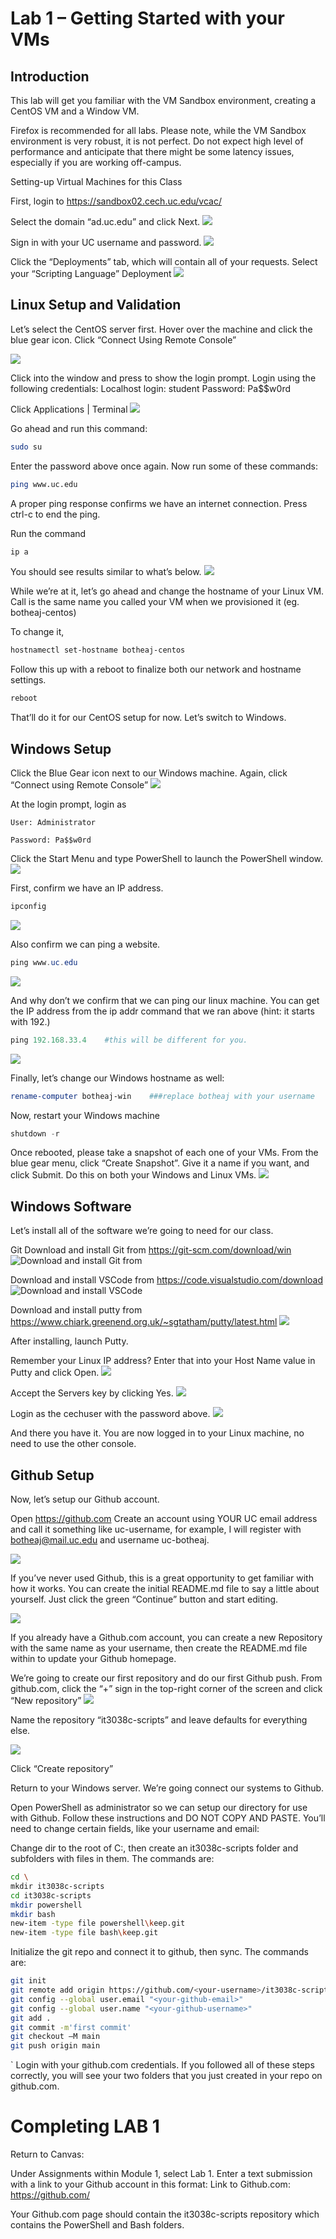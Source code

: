 # Lab 1 – Getting Started with your VMs
## Introduction
This lab will get you familiar with the VM Sandbox environment, creating a CentOS VM and a Window VM. 


 
Firefox is recommended for all labs. Please note, while the VM Sandbox environment is very robust, it is not perfect. Do not expect high level of performance and anticipate that there might be some latency issues, especially if you are working off-campus.    

Setting-up Virtual Machines for this Class

First, login to https://sandbox02.cech.uc.edu/vcac/ 

Select the domain “ad.uc.edu” and click Next. 
![](/screenshots/21-08-28-11-33-18.png)

Sign in with your UC username and password.
![](/screenshots/21-08-28-11-33-32.png)

Click the “Deployments” tab, which will contain all of your requests. Select your “Scripting Language” Deployment 
![](/screenshots/21-08-28-11-33-44.png)

## Linux Setup and Validation 

Let’s select the CentOS server first. Hover over the machine and click the blue gear icon. Click “Connect Using Remote Console”
 
![](/screenshots/21-08-28-11-34-15.png)

Click into the window and press <ENTER> to show the login prompt. 
Login using the following credentials:
Localhost login: student
Password: Pa$$w0rd 

 


Click Applications | Terminal
![](/screenshots/21-08-28-11-34-39.png)

 
Go ahead and run this command: 
```bash
sudo su
```
Enter the password above once again. 
Now run some of these commands:

```bash
ping www.uc.edu
```
A proper ping response confirms we have an internet connection. Press ctrl-c to end the ping. 

Run the command 
```bash
ip a
```
You should see results similar to what’s below. 
![](/screenshots/21-08-28-11-38-59.png)


While we’re at it, let’s go ahead and change the hostname of your Linux VM. Call is the same name you called your VM when we provisioned it (eg. botheaj-centos)

To change it, 
```bash
hostnamectl set-hostname botheaj-centos
```

Follow this up with a reboot to finalize both our network and hostname settings. 
```bash
reboot
```

That’ll do it for our CentOS setup for now. Let’s switch to Windows. 


## Windows Setup 
Click the Blue Gear icon next to our Windows machine. Again, click “Connect using Remote Console”
 ![](/screenshots/21-08-28-11-39-07.png)

At the login prompt, login as 

`User: Administrator`

`Password: Pa$$w0rd `

Click the Start Menu and type PowerShell to launch the PowerShell window.  
![](/screenshots/21-08-28-11-39-15.png)

First, confirm we have an IP address. 
```powershell
ipconfig
```
 ![](/screenshots/21-08-28-11-39-23.png)

Also confirm we can ping a website. 
```powershell
ping www.uc.edu
 ```
![](/screenshots/21-08-28-11-40-00.png)

And why don’t we confirm that we can ping our linux machine. You can get the IP address from the ip addr command that we ran above (hint: it starts with 192.)
```powershell
ping 192.168.33.4    #this will be different for you. 
``` 
![](/screenshots/21-08-28-11-40-13.png)

Finally, let’s change our Windows hostname as well:
```powershell
rename-computer botheaj-win    ###replace botheaj with your username
```

Now, restart your Windows machine 
```powershell
shutdown -r
```

Once rebooted, please take a snapshot of each one of your VMs. From the blue gear menu, click “Create Snapshot”. Give it a name if you want, and click Submit. Do this on both your Windows and Linux VMs. 
![](/screenshots/21-08-28-11-40-39.png)


## Windows Software
Let’s install all of the software we’re going to need for our class. 

Git
Download and install Git from https://git-scm.com/download/win 
![Download and install Git from](/screenshots/21-08-28-11-40-49.png)

Download and install VSCode from https://code.visualstudio.com/download
![Download and install VSCode](/screenshots/21-08-28-11-41-11.png)

Download and install putty from https://www.chiark.greenend.org.uk/~sgtatham/putty/latest.html
![](/screenshots/21-08-28-11-41-25.png)


After installing, launch Putty. 

Remember your Linux IP address? Enter that into your Host Name value in Putty and click Open. 
![](/screenshots/21-08-28-11-41-34.png)
 
Accept the Servers key by clicking Yes. 
 ![](/screenshots/21-08-28-11-41-39.png)

Login as the cechuser with the password above. 
 ![](/screenshots/21-08-28-11-41-46.png)

And there you have it. You are now logged in to your Linux machine, no need to use the other console. 

## Github Setup

Now, let’s setup our Github account. 

Open https://github.com
Create an account using YOUR UC email address and call it something like uc-username, for example, I will register with botheaj@mail.uc.edu and username uc-botheaj. 

 ![](/screenshots/21-08-28-11-42-01.png)

If you’ve never used Github, this is a great opportunity to get familiar with how it works. You can create the initial README.md file to say a little about yourself. Just click the green “Continue” button and start editing. 

 ![](/screenshots/21-08-28-11-42-08.png)

If you already have a Github.com account, you can create a new Repository with the same name as your username, then create the README.md file within to update your Github homepage. 

We’re going to create our first repository and do our first Github push. From github.com, click the “+” sign in the top-right corner of the screen and click “New repository”
 ![](/screenshots/21-08-28-11-42-19.png)


Name the repository “it3038c-scripts” and leave defaults for everything else.

 ![](/screenshots/21-08-28-11-42-27.png)

Click “Create repository”

Return to your Windows server. 
We’re going connect our systems to Github. 

Open PowerShell as administrator so we can setup our directory for use with Github. Follow these instructions and DO NOT COPY AND PASTE. You’ll need to change certain fields, like your username and email: 

Change dir to the root of C:, then create an it3038c-scripts folder and subfolders with files in them. The commands are:

```bash
cd \
mkdir it3038c-scripts 
cd it3038c-scripts 
mkdir powershell 
mkdir bash 
new-item -type file powershell\keep.git 
new-item -type file bash\keep.git 
```
Initialize the git repo and connect it to github, then sync. The commands are:

```bash
git init 
git remote add origin https://github.com/<your-username>/it3038c-scripts.git 
git config --global user.email "<your-github-email>"
git config --global user.name "<your-github-username>" 
git add .
git commit -m'first commit'
git checkout –M main
git push origin main
```
`
Login with your github.com credentials. 
If you followed all of these steps correctly, you will see your two folders that you just created in your repo on github.com. 

# Completing LAB 1 
Return to Canvas: 

Under Assignments within Module 1, select Lab 1. Enter a text submission with a link to your Github account in this format: 
Link to Github.com: https://github.com/<your username>

Your Github.com page should contain the it3038c-scripts repository which contains the PowerShell and Bash folders. 

